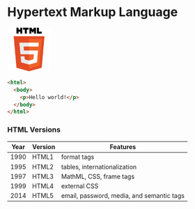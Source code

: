 # Hypertext Markup Language

<img src="htmlLogo.png" width=100/>

```html
<html>
  <body>
    <p>Hello world!</p>
  </body>
</html>
```

### HTML Versions

| Year | Version | Features                                  |
| ---- | ------- | ----------------------------------------- |
| 1990 | HTML1   | format tags                               |
| 1995 | HTML2   | tables, internationalization              |
| 1997 | HTML3   | MathML, CSS, frame tags                   |
| 1999 | HTML4   | external CSS                              |
| 2014 | HTML5   | email, password, media, and semantic tags |
